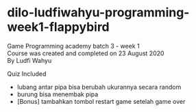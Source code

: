 # dilo-ludfiwahyu-programming-week1-flappybird
Game Programming academy batch 3 - week 1 <br/>
Course was created and completed on 23 August 2020 <br/>
By Ludfi Wahyu <br/>

Quiz Included
- lubang antar pipa bisa berubah ukurannya secara random
- burung bisa menembak pipa
- [Bonus] tambahkan tombol restart game setelah game over

